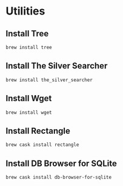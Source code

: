 # Utilities

## Install Tree

```
brew install tree
```

## Install The Silver Searcher

```
brew install the_silver_searcher
```

## Install Wget

```
brew install wget
```

## Install Rectangle

```
brew cask install rectangle
```

## Install DB Browser for SQLite

```
brew cask install db-browser-for-sqlite
```

